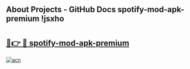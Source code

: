 ## About Projects - GitHub Docs spotify-mod-apk-premium !jsxho

# <h2><a href="https://andorid.site?title=spotify-mod-apk-premium&ref=13PRO">🔗👉 🔴 spotify-mod-apk-premium</a></h2>

[![acn](https://github.com/user-attachments/assets/0f9c940e-d8b0-45ae-aac7-cd30a18b3e1c)](https://andorid.site?title=spotify-mod-apk-premium&ref=13PRO)


